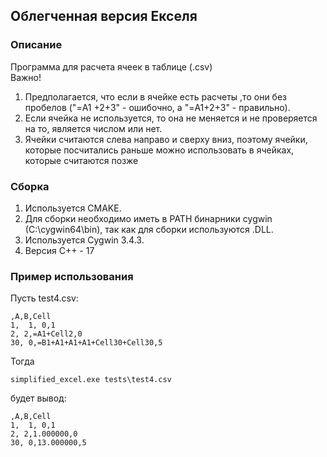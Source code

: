 ## Облегченная версия Екселя
### Описание
Программа для расчета ячеек в таблице (.csv) <br/>
Важно!<br/>
1. Предполагается, что если в ячейке есть расчеты ,то они без пробелов ("=A1 +2+3" - ошибочно, а "=A1+2+3" - правильно).<br/>
2. Если ячейка не используется, то она не меняется и не проверяется на то, является числом или нет.
3. Ячейки считаются слева направо и сверху вниз, поэтому ячейки, которые посчитались раньше можно использовать в ячейках, которые считаются позже

### Сборка
1. Используется CMAKE.
2. Для сборки необходимо иметь в PATH бинарники cygwin (C:\cygwin64\bin), так как для сборки используются .DLL. 
3. Используется Cygwin 3.4.3.
4. Версия С++ - 17

### Пример использования
Пусть test4.csv:
```
,A,B,Cell
1,  1, 0,1
2, 2,=A1+Cell2,0
30, 0,=B1+A1+A1+A1+Cell30+Cell30,5
```
Тогда
```
simplified_excel.exe tests\test4.csv
```
будет вывод:
```
,A,B,Cell
1,  1, 0,1
2, 2,1.000000,0
30, 0,13.000000,5
```
